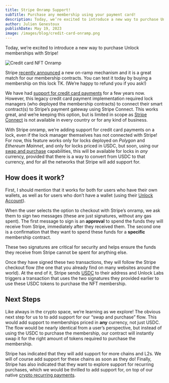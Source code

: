 ```yaml
---
title: Stripe Onramp Support!
subTitle: Purchase any membership using your payment card!
description: Today, we’re excited to introduce a new way to purchase Unlock memberships with Stripe!
author: Julien Genestoux
publishDate: May 19, 2023
image: /images/blog/credit-card-onramp.png
---
```


Today, we’re excited to introduce a new way to purchase Unlock memberships with Stripe!

![Credit card NFT Onramp](/images/blog/credit-card-onramp.png)

Stripe [recently announced](https://stripe.com/blog/crypto-onramp) a new on-ramp mechanism and it is a great match for our membership contracts. You can test it today by buying a membership on this lock TK. (We’re happy to refund you if you ask!)

We have had [support for credit card payments](https://unlock-protocol.com/guides/enabling-credit-cards/) for a few years now. However, this legacy credit card payment implementation required lock managers (who deployed the membership contracts) to connect their smart contract(s) to Stripe’s payment gateway using Stripe Connect. This works great, and we’re keeping this option, but is limited in scope as [Stripe Connect](https://stripe.com/connect) is not available in every country or for any kind of business.

With Stripe onramp, we’re adding support for credit card payments on a lock, even if the lock manager themselves has not connected with Stripe! For now, this feature works only for locks deployed on _Polygon_ and _Ethereum Mainnet_, and only for locks priced in USDC, but soon, using our [swap and purchase](https://unlock-protocol.com/blog/swap-and-purchase) capabilities, this will be available for locks in _any_ currency, provided that there is a way to convert from USDC to that currency, and for all the networks that Stripe will add support for.

## How does it work?

First, I should mention that it works for both for users who have their own wallets, as well as for users who don’t have a wallet (using their [Unlock Account](https://docs.unlock-protocol.com/tools/sign-in-with-ethereum/unlock-accounts/)).

When the user selects the option to checkout with Stripe’s onramp, we ask them to sign two messages (these are just signatures, without any gas spent). The first message to sign is an **approval** to spend the funds they will receive from Stripe, immediately after they received them. The second one is a confirmation that they want to spend these funds for a **specific** membership contract.

These two signatures are critical for security and helps ensure the funds they receive from Stripe cannot be spent for anything else.

Once they have signed these two transactions, they will follow the Stripe checkout flow (the one that you already find on many websites around the world). At the end of it, Stripe sends [USDC](https://www.circle.com/en/usdc) to their address and Unlock Labs triggers a transaction that uses the two signatures they provided earlier to use these USDC tokens to purchase the NFT membership.

## Next Steps

Like always in the crypto space, we’re learning as we explore! The obvious next step for us to to add support for our “swap and purchase” flow. This would add support to memberships priced in **any** currency, not just USDC. The flow would be nearly identical from a user’s perspective, but instead of using the USDC to purchase the membership, our contract will instantly swap it for the right amount of tokens required to purchase the membership.

Stripe has indicated that they will add support for more chains and L2s. We will of course add support for these chains as soon as they do! Finally, Stripe has also indicated that they want to explore support for recurring purchases, which we would be thrilled to add support for, on top of our native [crypto recurring payments](https://unlock-protocol.com/guides/recurring-memberships/).
